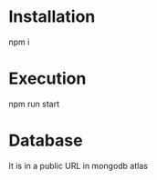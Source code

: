 # Installation

npm i

# Execution

npm run start

# Database

It is in a public URL in mongodb atlas
